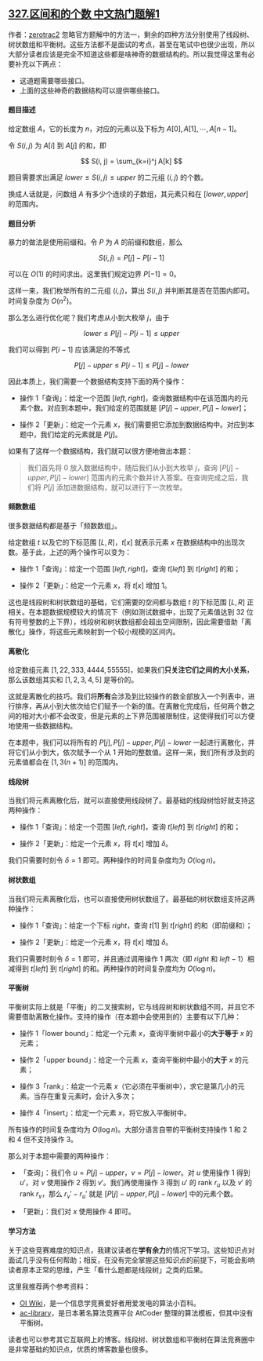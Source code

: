 ## [327.区间和的个数 中文热门题解1](https://leetcode.cn/problems/count-of-range-sum/solutions/100000/xian-ren-zhi-lu-ru-he-xue-xi-ke-yi-jie-jue-ben-ti-)

作者：[zerotrac2](https://leetcode.cn/u/zerotrac2)
忽略官方题解中的方法一，剩余的四种方法分别使用了线段树、树状数组和平衡树。这些方法都不是面试的考点，甚至在笔试中也很少出现，所以大部分读者应该是完全不知道这些都是啥神奇的数据结构的。所以我觉得这里有必要补充以下两点：

- 这道题需要哪些接口。
- 上面的这些神奇的数据结构可以提供哪些接口。

#### 题目描述

给定数组 $A$，它的长度为 $n$，对应的元素以及下标为 $A[0], A[1], \cdots, A[n-1]$。

令 $S(i, j)$ 为 $A[i]$ 到 $A[j]$ 的和，即

$$
S(i, j) = \sum_{k=i}^j A[k]
$$

题目需要求出满足 $\textit{lower} \leq S(i, j) \leq \textit{upper}$ 的二元组 $(i, j)$ 的个数。

换成人话就是，问数组 $A$ 有多少个连续的子数组，其元素只和在 $[\textit{lower}, \textit{upper}]$ 的范围内。

#### 题目分析

暴力的做法是使用前缀和。令 $P$ 为 $A$ 的前缀和数组，那么

$$
S(i, j) = P[j] - P[i-1]
$$

可以在 $O(1)$ 的时间求出。这里我们规定边界 $P[-1] = 0$。

这样一来，我们枚举所有的二元组 $(i, j)$，算出 $S(i, j)$ 并判断其是否在范围内即可。时间复杂度为 $O(n^2)$。

那么怎么进行优化呢？我们考虑从小到大枚举 $j$，由于

$$
\textit{lower} \leq P[j] - P[i-1] \leq \textit{upper}
$$

我们可以得到 $P[i-1]$ 应该满足的不等式

$$
P[j] - \textit{upper} \leq P[i-1] \leq P[j] - \textit{lower}
$$

因此本质上，我们需要一个数据结构支持下面的两个操作：

- 操作 $1$「查询」：给定一个范围 $[\textit{left}, \textit{right}]$，查询数据结构中在该范围内的元素个数。对应到本题中，我们给定的范围就是 $\big[P[j] - \textit{upper}, P[j] - \textit{lower}\big]$；

- 操作 $2$「更新」：给定一个元素 $x$，我们需要把它添加到数据结构中。对应到本题中，我们给定的元素就是 $P[j]$。

如果有了这样一个数据结构，我们就可以很方便地做出本题：

> 我们首先将 $0$ 放入数据结构中，随后我们从小到大枚举 $j$，查询 $\big[P[j] - \textit{upper}, P[j] - \textit{lower}\big]$ 范围内的元素个数并计入答案。在查询完成之后，我们将 $P[j]$ 添加进数据结构，就可以进行下一次枚举。

#### 频数数组

很多数据结构都是基于「频数数组」。

给定数组 $t$ 以及它的下标范围 $[L, R]$，$t[x]$ 就表示元素 $x$ 在数据结构中的出现次数。基于此，上述的两个操作可以变为：

- 操作 $1$「查询」：给定一个范围 $[\textit{left}, \textit{right}]$，查询 $t[\textit{left}]$ 到 $t[\textit{right}]$ 的和；

- 操作 $2$「更新」：给定一个元素 $x$，将 $t[x]$ 增加 $1$。

这也是线段树和树状数组的基础，它们需要的空间都与数组 $t$ 的下标范围 $[L, R]$ 正相关。在本题数据规模较大的情况下（例如测试数据中，出现了元素值达到 $32$ 位有符号整数的上下界），线段树和树状数组都会超出空间限制，因此需要借助「离散化」操作，将这些元素映射到一个较小规模的区间内。

#### 离散化

给定数组元素 $[1, 22, 333, 4444, 55555]$，如果我们**只关注它们之间的大小关系**，那么该数组其实和 $[1, 2, 3, 4, 5]$ 是等价的。

这就是离散化的技巧。我们将**所有**会涉及到比较操作的数全部放入一个列表中，进行排序，再从小到大依次给它们赋予一个新的值。在离散化完成后，任何两个数之间的相对大小都不会改变，但是元素的上下界范围被限制住，这使得我们可以方便地使用一些数据结构。

在本题中，我们可以将所有的 $P[j], P[j] - \textit{upper}, P[j] - \textit{lower}$ 一起进行离散化，并将它们从小到大，依次赋予一个从 $1$ 开始的整数值。这样一来，我们所有涉及到的元素值都会在 $[1, 3(n+1)]$ 的范围内。

#### 线段树

当我们将元素离散化后，就可以直接使用线段树了。最基础的线段树恰好就支持这两种操作：

- 操作 $1$「查询」：给定一个范围 $[\textit{left}, \textit{right}]$，查询 $t[\textit{left}]$ 到 $t[\textit{right}]$ 的和；

- 操作 $2$「更新」：给定一个元素 $x$，将 $t[x]$ 增加 $\delta$。

我们只需要时刻令 $\delta=1$ 即可。两种操作的时间复杂度均为 $O(\log n)$。

#### 树状数组

当我们将元素离散化后，也可以直接使用树状数组了。最基础的树状数组支持这两种操作：

- 操作 $1$「查询」：给定一个下标 $\textit{right}$，查询 $t[1]$ 到 $t[\textit{right}]$ 的和（即前缀和）；

- 操作 $2$「更新」：给定一个元素 $x$，将 $t[x]$ 增加 $\delta$。

我们只需要时刻令 $\delta=1$ 即可，并且通过调用操作 $1$ 两次（即 $\textit{right}$ 和 $\textit{left}-1$）相减得到 $t[\textit{left}]$ 到 $t[\textit{right}]$ 的和。两种操作的时间复杂度均为 $O(\log n)$。

#### 平衡树

平衡树实际上就是「平衡」的二叉搜索树，它与线段树和树状数组不同，并且它不需要借助离散化操作。支持的操作（在本题中会使用到的）主要有以下几种：

- 操作 $1$「lower bound」：给定一个元素 $x$，查询平衡树中最小的**大于等于** $x$ 的元素；

- 操作 $2$「upper bound」：给定一个元素 $x$，查询平衡树中最小的**大于** $x$ 的元素；

- 操作 $3$「rank」：给定一个元素 $x$（它必须在平衡树中），求它是第几小的元素。当存在重复元素时，会计入多次；

- 操作 $4$「insert」：给定一个元素 $x$，将它放入平衡树中。

所有操作的时间复杂度均为 $O(\log n)$。大部分语言自带的平衡树支持操作 $1$ 和 $2$ 和 $4$ 但不支持操作 $3$。 

那么对于本题中需要的两种操作：

- 「查询」：我们令 $u = P[j] - \textit{upper}$，$v = P[j] - \textit{lower}$。对 $u$ 使用操作 $1$ 得到 $u'$，对 $v$ 使用操作 $2$ 得到 $v'$。我们再使用操作 $3$ 得到 $u'$ 的 rank $r_u$ 以及 $v'$ 的 rank $r_v$，那么 $r_v'-r_u'$ 就是 $\big[P[j] - \textit{upper}, P[j] - \textit{lower}\big]$ 中的元素个数。

- 「更新」：我们对 $x$ 使用操作 $4$ 即可。

#### 学习方法

关于这些竞赛难度的知识点，我建议读者在**学有余力**的情况下学习。这些知识点对面试几乎没有任何帮助；相反，在没有完全掌握这些知识点的前提下，可能会影响读者原本正常的思维，产生「看什么题都是线段树」之类的后果。

这里我推荐两个参考资料：

- [OI Wiki](https://oi-wiki.org/)，是一个信息学竞赛爱好者用爱发电的算法小百科。
- [ac-library](https://github.com/atcoder/ac-library)，是日本著名算法竞赛平台 AtCoder 整理的算法模板，但其中没有平衡树。

读者也可以参考其它互联网上的博客。线段树、树状数组和平衡树在算法竞赛圈中是非常基础的知识点，优质的博客数量也很多。